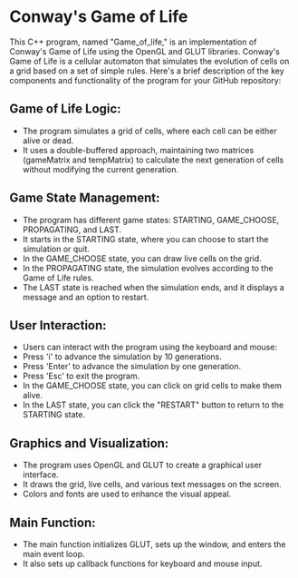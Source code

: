 # Conway's Game of Life
This C++ program, named "Game_of_life," is an implementation of Conway's Game of Life using the OpenGL and GLUT libraries. Conway's Game of Life is a cellular automaton that simulates the evolution of cells on a grid based on a set of simple rules. Here's a brief description of the key components and functionality of the program for your GitHub repository:

## Game of Life Logic:
  - The program simulates a grid of cells, where each cell can be either alive or dead.
  - It uses a double-buffered approach, maintaining two matrices (gameMatrix and tempMatrix) to calculate the next generation of cells without modifying the current generation.

## Game State Management:
 - The program has different game states: STARTING, GAME_CHOOSE, PROPAGATING, and LAST.
  - It starts in the STARTING state, where you can choose to start the simulation or quit.
 - In the GAME_CHOOSE state, you can draw live cells on the grid.
  - In the PROPAGATING state, the simulation evolves according to the Game of Life rules.
   - The LAST state is reached when the simulation ends, and it displays a message and an option to restart.

## User Interaction:
- Users can interact with the program using the keyboard and mouse:
- Press 'i' to advance the simulation by 10 generations.
 - Press 'Enter' to advance the simulation by one generation.
- Press 'Esc' to exit the program.
- In the GAME_CHOOSE state, you can click on grid cells to make them alive.
- In the LAST state, you can click the "RESTART" button to return to the STARTING state.

## Graphics and Visualization:
   - The program uses OpenGL and GLUT to create a graphical user interface.
   - It draws the grid, live cells, and various text messages on the screen.
   -  Colors and fonts are used to enhance the visual appeal.

## Main Function:
 - The main function initializes GLUT, sets up the window, and enters the main event loop.
- It also sets up callback functions for keyboard and mouse input.
